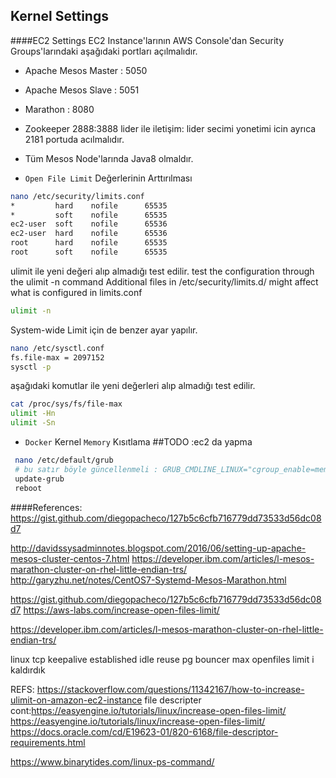 ## Kernel Settings

####EC2 Settings
EC2 Instance'larının AWS Console'dan Security Groups'larındaki aşağıdaki portları açılmalıdır.
* Apache Mesos Master : 5050
* Apache Mesos Slave : 5051
* Marathon : 8080 
* Zookeeper 2888:3888 lider ile iletişim: lider secimi yonetimi icin ayrıca 2181 portuda acılmalıdır.
* Tüm Mesos Node'larında Java8 olmaldır.

* `Open File Limit` Değerlerinin Arttırılması

```sh
nano /etc/security/limits.conf
*         hard    nofile      65535
*         soft    nofile      65535
ec2-user  soft    nofile      65536
ec2-user  hard    nofile      65536
root      hard    nofile      65535
root      soft    nofile      65535
```

ulimit ile yeni değeri alıp almadığı test edilir. 
test the configuration through the ulimit -n command Additional files in /etc/security/limits.d/ might affect what is configured in limits.conf

```sh
ulimit -n
```

System-wide Limit için de benzer ayar yapılır.
````sh
nano /etc/sysctl.conf
fs.file-max = 2097152
sysctl -p
````
aşağıdaki komutlar ile yeni değerleri alıp almadığı test edilir.
```sh
cat /proc/sys/fs/file-max
ulimit -Hn
ulimit -Sn
```
* `Docker` Kernel `Memory` Kısıtlama
##TODO :ec2 da yapma
```sh
 nano /etc/default/grub
 # bu satır böyle güncellenmeli : GRUB_CMDLINE_LINUX="cgroup_enable=memory swapaccount=1"
 update-grub
 reboot
```



####References:
https://gist.github.com/diegopacheco/127b5c6cfb716779dd73533d56dc08d7



http://davidssysadminnotes.blogspot.com/2016/06/setting-up-apache-mesos-cluster-centos-7.html
https://developer.ibm.com/articles/l-mesos-marathon-cluster-on-rhel-little-endian-trs/
http://garyzhu.net/notes/CentOS7-Systemd-Mesos-Marathon.html

https://gist.github.com/diegopacheco/127b5c6cfb716779dd73533d56dc08d7
https://aws-labs.com/increase-open-files-limit/



https://developer.ibm.com/articles/l-mesos-marathon-cluster-on-rhel-little-endian-trs/




linux tcp keepalive established idle reuse pg bouncer 
max openfiles limit i kaldırdık

REFS:
https://stackoverflow.com/questions/11342167/how-to-increase-ulimit-on-amazon-ec2-instance
file descripter cont:https://easyengine.io/tutorials/linux/increase-open-files-limit/
https://easyengine.io/tutorials/linux/increase-open-files-limit/
https://docs.oracle.com/cd/E19623-01/820-6168/file-descriptor-requirements.html



https://www.binarytides.com/linux-ps-command/